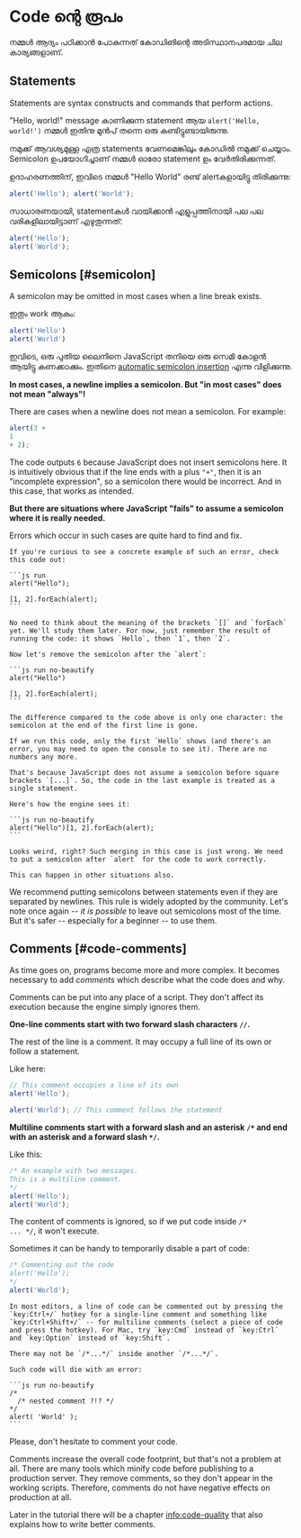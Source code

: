 # Code ന്റെ രൂപം

നമ്മൾ ആദ്യം പഠിക്കാൻ പോകുന്നത് കോഡിങിന്റെ അടിസ്ഥാനപരമായ ചില കാര്യങ്ങളാണ്.

## Statements

Statements are syntax constructs and commands that perform actions.

 "Hello, world!" message കാണിക്കുന്ന statement ആയ `alert('Hello, world!')` നമ്മൾ ഇതിനു മുൻപ് തന്നെ ഒരു കണ്ടിട്ടുണ്ടായിരുന്നു.

നമുക്ക് ആവശ്യമുള്ള എത്ര statements വേണമെങ്കിലും കോഡിൽ നമുക്ക് ചെയ്യാം. Semicolon ഉപയോഗിച്ചാണ് നമ്മൾ ഓരോ statement ഉം വേർതിരിക്കുന്നത്.

ഉദാഹരണത്തിന്, ഇവിടെ നമ്മൾ "Hello World" രണ്ട് alertകളായിട്ടു തിരിക്കുന്നു:

```js run no-beautify
alert('Hello'); alert('World');
```

സാധാരണയായി, statementകൾ വായിക്കാൻ എളുപ്പത്തിനായി പല പല വരികളിലായിട്ടാണ് എഴുതുന്നത്:

```js run no-beautify
alert('Hello');
alert('World');
```

## Semicolons [#semicolon]

A semicolon may be omitted in most cases when a line break exists.

ഇതും work ആകും:

```js run no-beautify
alert('Hello')
alert('World')
```

ഇവിടെ, ഒരു പുതിയ ലൈനിനെ JavaScript തനിയെ ഒരു സെമി കോളൻ ആയിട്ടു കണക്കാക്കും. ഇതിനെ [automatic semicolon insertion](https://tc39.github.io/ecma262/#sec-automatic-semicolon-insertion) എന്നു വിളിക്കുന്നു.

**In most cases, a newline implies a semicolon. But "in most cases" does not mean "always"!**

There are cases when a newline does not mean a semicolon. For example:

```js run no-beautify
alert(3 +
1
+ 2);
```

The code outputs `6` because JavaScript does not insert semicolons here. It is intuitively obvious that if the line ends with a plus `"+"`, then it is an "incomplete expression", so a semicolon there would be incorrect. And in this case, that works as intended.

**But there are situations where JavaScript "fails" to assume a semicolon where it is really needed.**

Errors which occur in such cases are quite hard to find and fix.

````smart header="An example of an error"
If you're curious to see a concrete example of such an error, check this code out:

```js run
alert("Hello");

[1, 2].forEach(alert);
```

No need to think about the meaning of the brackets `[]` and `forEach` yet. We'll study them later. For now, just remember the result of running the code: it shows `Hello`, then `1`, then `2`.

Now let's remove the semicolon after the `alert`:

```js run no-beautify
alert("Hello")

[1, 2].forEach(alert);
```

The difference compared to the code above is only one character: the semicolon at the end of the first line is gone.

If we run this code, only the first `Hello` shows (and there's an error, you may need to open the console to see it). There are no numbers any more.

That's because JavaScript does not assume a semicolon before square brackets `[...]`. So, the code in the last example is treated as a single statement.

Here's how the engine sees it:

```js run no-beautify
alert("Hello")[1, 2].forEach(alert);
```

Looks weird, right? Such merging in this case is just wrong. We need to put a semicolon after `alert` for the code to work correctly.

This can happen in other situations also.
````

We recommend putting semicolons between statements even if they are separated by newlines. This rule is widely adopted by the community. Let's note once again -- *it is possible* to leave out semicolons most of the time. But it's safer -- especially for a beginner -- to use them.

## Comments [#code-comments]

As time goes on, programs become more and more complex. It becomes necessary to add *comments* which describe what the code does and why.

Comments can be put into any place of a script. They don't affect its execution because the engine simply ignores them.

**One-line comments start with two forward slash characters `//`.**

The rest of the line is a comment. It may occupy a full line of its own or follow a statement.

Like here:
```js run
// This comment occupies a line of its own
alert('Hello');

alert('World'); // This comment follows the statement
```

**Multiline comments start with a forward slash and an asterisk <code>/&#42;</code> and end with an asterisk and a forward slash <code>&#42;/</code>.**

Like this:

```js run
/* An example with two messages.
This is a multiline comment.
*/
alert('Hello');
alert('World');
```

The content of comments is ignored, so if we put code inside <code>/&#42; ... &#42;/</code>, it won't execute.

Sometimes it can be handy to temporarily disable a part of code:

```js run
/* Commenting out the code
alert('Hello');
*/
alert('World');
```

```smart header="Use hotkeys!"
In most editors, a line of code can be commented out by pressing the `key:Ctrl+/` hotkey for a single-line comment and something like `key:Ctrl+Shift+/` -- for multiline comments (select a piece of code and press the hotkey). For Mac, try `key:Cmd` instead of `key:Ctrl` and `key:Option` instead of `key:Shift`.
```

````warn header="Nested comments are not supported!"
There may not be `/*...*/` inside another `/*...*/`.

Such code will die with an error:

```js run no-beautify
/*
  /* nested comment ?!? */
*/
alert( 'World' );
```
````

Please, don't hesitate to comment your code.

Comments increase the overall code footprint, but that's not a problem at all. There are many tools which minify code before publishing to a production server. They remove comments, so they don't appear in the working scripts. Therefore, comments do not have negative effects on production at all.

Later in the tutorial there will be a chapter <info:code-quality> that also explains how to write better comments.
